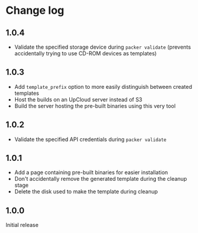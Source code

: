 # Change log

## 1.0.4

* Validate the specified storage device during `packer validate` (prevents accidentally trying to use CD-ROM devices 
as templates)

## 1.0.3

* Add `template_prefix` option to more easily distinguish between created templates
* Host the builds on an UpCloud server instead of S3
* Build the server hosting the pre-built binaries using this very tool

## 1.0.2

* Validate the specified API credentials during `packer validate`

## 1.0.1

* Add a page containing pre-built binaries for easier installation
* Don't accidentally remove the generated template during the cleanup stage
* Delete the disk used to make the template during cleanup

## 1.0.0

Initial release
